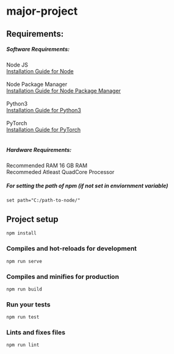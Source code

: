 # major-project

## Requirements:

##### Software Requirements:<br/>
Node JS <br/> [Installation Guide for Node](https://nodejs.org/en/download/)<br/><br/>
Node Package Manager <br/> [Installation Guide for Node Package Manager](https://www.npmjs.com/package/download)<br/><br/>
Python3 <br/>[Installation Guide for Python3](https://www.python.org/downloads/)<br/><br/>
PyTorch <br/>[Installation Guide for PyTorch](https://pytorch.org/resources)<br/><br/>

##### Hardware Requirements: <br/>
Recommended RAM 16 GB RAM<br/>
Recommeded Atleast QuadCore Processor<br/>


##### For setting the path of npm (if not set in enviornment variable)
```
set path="C:/path-to-node/"
```
## Project setup
```
npm install
```

### Compiles and hot-reloads for development
```
npm run serve
```

### Compiles and minifies for production
```
npm run build
```

### Run your tests
```
npm run test
```

### Lints and fixes files
```
npm run lint
```

